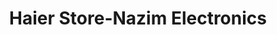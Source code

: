 ---
title: "Haier Store-Nazim Electronics"
url: /raiwind/haier-store-nazim-electronics/
shop: Elektronik
---